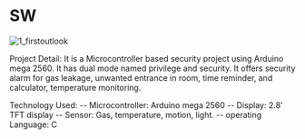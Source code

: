 # SW
![1_firstoutlook](https://user-images.githubusercontent.com/33807051/39179519-57448f2c-47d6-11e8-9a09-862ea7f479bb.jpg)


Project Detail: 
It is a Microcontroller based security project using Arduino mega 2560. It has dual mode named privilege and security. It offers security alarm for gas leakage, unwanted entrance in room, time reminder, and calculator, temperature monitoring. 

Technology Used:
-- Microcontroller: Arduino mega 2560
-- Display: 2.8’ TFT display
-- Sensor: Gas, temperature, motion, light.
-- operating Language: C


